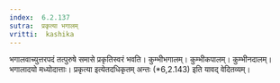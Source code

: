 ```yaml
---
index:  6.2.137
sutra:  प्रकृत्या भगालम्
vritti:  kashika 
---
```


भगालवाच्युत्तरपदं तत्पुरुषे समासे प्रकृतिस्वरं भवति। कुम्भीभगालम्। कुम्भीकपालम्। कुम्भीनदालम्। भगालादयो मध्योदात्ताः। प्रकृत्या इत्येतदधिकृतम् अन्तः (*6,2.143) इति यावद् वेदितव्यम्।

